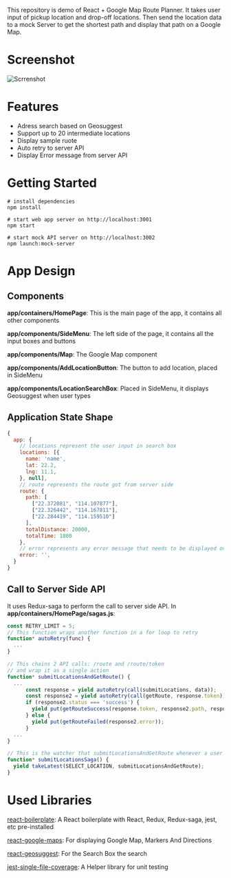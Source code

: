 This repository is demo of React + Google Map Route Planner. 
It takes user input of pickup location and drop-off locations. Then send the location data to a mock Server to get the shortest path and display that path on a Google Map.

# Screenshot
![Scrrenshot](https://github.com/DaleLaw/react_google_map_example/screenshot.png)

# Features
- Adress search based on Geosuggest
- Support up to 20 intermediate locations
- Display sample ruote
- Auto retry to server API
- Display Error message from server API

# Getting Started
```Shell
# install dependencies
npm install

# start web app server on http://localhost:3001
npm start

# start mock API server on http://localhost:3002
npm launch:mock-server
```

# App Design
## Components
__app/containers/HomePage__: This is the main page of the app, it contains all other components

__app/components/SideMenu__: The left side of the page, it contains all the input boxes and buttons

__app/components/Map__: The Google Map component

__app/components/AddLocationButton__: The button to add location, placed in SideMenu

__app/components/LocationSearchBox__: Placed in SideMenu, it displays Geosuggest when user types


## Application State Shape
````javascript
{
  app: {
    // locations represent the user input in search box
    locations: [{
      name: 'name',
      lat: 22.2,
      lng: 11.1,
    }, null],
    // route represents the route got from server side
    route: {
      path: [
        ["22.372081", "114.107877"],
        ["22.326442", "114.167811"],
        ["22.284419", "114.159510"]
      ],
      totalDistance: 20000,
      totalTime: 1800
    },
    // error represents any error message that needs to be displayed on screen
    error: '',
  }
}
````

## Call to Server Side API
It uses Redux-saga to perform the call to server side API.
In __app/containers/HomePage/sagas.js__:
```javascript
const RETRY_LIMIT = 5;
// This function wraps another function in a for loop to retry
function* autoRetry(func) {
  ...
}

// This chains 2 API calls: /route and /route/token
// and wrap it as a single action
function* submitLocationsAndGetRoute() {
  ...
      const response = yield autoRetry(call(submitLocations, data));
      const response2 = yield autoRetry(call(getRoute, response.token));
      if (response2.status === 'success') {
        yield put(getRouteSuccess(response.token, response2.path, response2.total_distance, response2.total_time));
      } else {
        yield put(getRouteFailed(response2.error));
      }
  ...
}

// This is the watcher that submitLocationsAndGetRoute whenever a user selected a location
function* submitLocationsSaga() {
  yield takeLatest(SELECT_LOCATION, submitLocationsAndGetRoute);
}
```

# Used Libraries
[react-boilerplate](https://github.com/react-boilerplate/react-boilerplate): A React boilerplate with React, Redux, Redux-saga, jest, etc pre-installed

[react-google-maps](https://github.com/tomchentw/react-google-maps): For displaying Google Map, Markers And Directions

[react-geosuggest](https://github.com/ubilabs/react-geosuggest): For the Search Box the search

[jest-single-file-coverage](https://github.com/DaleLaw/jest-single-file-coverage): A Helper library for unit testing
